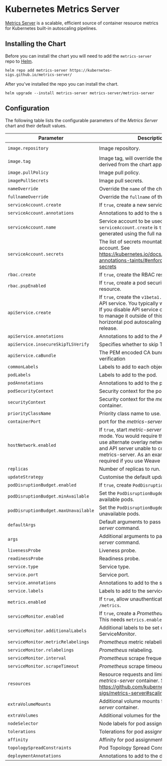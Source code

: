 # Kubernetes Metrics Server

[Metrics Server](https://github.com/kubernetes-sigs/metrics-server/) is a scalable, efficient source of container resource metrics for Kubernetes built-in autoscaling pipelines.

<!-- Trigger release -->

## Installing the Chart

Before you can install the chart you will need to add the `metrics-server` repo to [Helm](https://helm.sh/).

```shell
helm repo add metrics-server https://kubernetes-sigs.github.io/metrics-server/
```

After you've installed the repo you can install the chart.

```shell
helm upgrade --install metrics-server metrics-server/metrics-server
```

## Configuration

The following table lists the configurable parameters of the _Metrics Server_ chart and their default values.

| Parameter                            | Description                                                                                                                                                                                                                                                      | Default                                         |
| ------------------------------------ | ---------------------------------------------------------------------------------------------------------------------------------------------------------------------------------------------------------------------------------------------------------------- | ----------------------------------------------- |
| `image.repository`                   | Image repository.                                                                                                                                                                                                                                                | `registry.k8s.io/metrics-server/metrics-server` |
| `image.tag`                          | Image tag, will override the default tag derived from the chart app version.                                                                                                                                                                                     | `""`                                            |
| `image.pullPolicy`                   | Image pull policy.                                                                                                                                                                                                                                               | `IfNotPresent`                                  |
| `imagePullSecrets`                   | Image pull secrets.                                                                                                                                                                                                                                              | `[]`                                            |
| `nameOverride`                       | Override the `name` of the chart.                                                                                                                                                                                                                                | `nil`                                           |
| `fullnameOverride`                   | Override the `fullname` of the chart.                                                                                                                                                                                                                            | `nil`                                           |
| `serviceAccount.create`              | If `true`, create a new service account.                                                                                                                                                                                                                         | `true`                                          |
| `serviceAccount.annotations`         | Annotations to add to the service account.                                                                                                                                                                                                                       | `{}`                                            |
| `serviceAccount.name`                | Service account to be used. If not set and `serviceAccount.create` is `true`, a name is generated using the full name template.                                                                                                                                  | `nil`                                           |
| `serviceAccount.secrets`             | The list of secrets mountable by this service account. See https://kubernetes.io/docs/reference/labels-annotations-taints/#enforce-mountable-secrets                                                                                                             | `[]`                                            |
| `rbac.create`                        | If `true`, create the RBAC resources.                                                                                                                                                                                                                            | `true`                                          |
| `rbac.pspEnabled`                    | If `true`, create a pod security policy resource.                                                                                                                                                                                                                | `false`                                         |
| `apiService.create`                  | If `true`, create the `v1beta1.metrics.k8s.io` API service. You typically want this enabled! If you disable API service creation you have to manage it outside of this chart for e.g horizontal pod autoscaling to work with this release.                       | `true`                                          |
| `apiService.annotations`             | Annotations to add to the API service                                                                                                                                                                                                                            | `{}`                                            |
| `apiService.insecureSkipTLSVerify`   | Specifies whether to skip TLS verification                                                                                                                                                                                                                       | `true`                                          |
| `apiService.caBundle`                | The PEM encoded CA bundle for TLS verification                                                                                                                                                                                                                   | `""`                                            |
| `commonLabels`                       | Labels to add to each object of the chart.                                                                                                                                                                                                                       | `{}`                                            |
| `podLabels`                          | Labels to add to the pod.                                                                                                                                                                                                                                        | `{}`                                            |
| `podAnnotations`                     | Annotations to add to the pod.                                                                                                                                                                                                                                   | `{}`                                            |
| `podSecurityContext`                 | Security context for the pod.                                                                                                                                                                                                                                    | `{}`                                            |
| `securityContext`                    | Security context for the _metrics-server_ container.                                                                                                                                                                                                             | _See values.yaml_                               |
| `priorityClassName`                  | Priority class name to use.                                                                                                                                                                                                                                      | `system-cluster-critical`                       |
| `containerPort`                      | port for the _metrics-server_ container.                                                                                                                                                                                                                         | `10250`                                         |
| `hostNetwork.enabled`                | If `true`, start _metric-server_ in hostNetwork mode. You would require this enabled if you use alternate overlay networking for pods and API server unable to communicate with metrics-server. As an example, this is required if you use Weave network on EKS. | `false`                                         |
| `replicas`                           | Number of replicas to run.                                                                                                                                                                                                                                       | `1`                                             |
| `updateStrategy`                     | Customise the default update strategy.                                                                                                                                                                                                                           | `{}`                                            |
| `podDisruptionBudget.enabled`        | If `true`, create `PodDisruptionBudget` resource.                                                                                                                                                                                                                | `{}`                                            |
| `podDisruptionBudget.minAvailable`   | Set the `PodDisruptionBugdet` minimum available pods.                                                                                                                                                                                                            | `nil`                                           |
| `podDisruptionBudget.maxUnavailable` | Set the `PodDisruptionBugdet` maximum unavailable pods.                                                                                                                                                                                                          | `nil`                                           |
| `defaultArgs`                        | Default arguments to pass to the _metrics-server_ command.                                                                                                                                                                                                       | See _values.yaml_                               |
| `args`                               | Additional arguments to pass to the _metrics-server_ command.                                                                                                                                                                                                    | `[]`                                            |
| `livenessProbe`                      | Liveness probe.                                                                                                                                                                                                                                                  | See _values.yaml_                               |
| `readinessProbe`                     | Readiness probe.                                                                                                                                                                                                                                                 | See _values.yaml_                               |
| `service.type`                       | Service type.                                                                                                                                                                                                                                                    | `ClusterIP`                                     |
| `service.port`                       | Service port.                                                                                                                                                                                                                                                    | `443`                                           |
| `service.annotations`                | Annotations to add to the service.                                                                                                                                                                                                                               | `{}`                                            |
| `service.labels`                     | Labels to add to the service.                                                                                                                                                                                                                                    | `{}`                                            |
| `metrics.enabled`                    | If `true`, allow unauthenticated access to `/metrics`.                                                                                                                                                                                                           | `false`                                         |
| `serviceMonitor.enabled`             | If `true`, create a _Prometheus_ service monitor. This needs `metrics.enabled` to be `true`.                                                                                                                                                                     | `false`                                         |
| `serviceMonitor.additionalLabels`    | Additional labels to be set on the ServiceMonitor.                                                                                                                                                                                                               | `{}`                                            |
| `serviceMonitor.metricRelabelings`   | _Prometheus_ metric relabeling.                                                                                                                                                                                                                                  | `[]`                                            |
| `serviceMonitor.relabelings`         | _Prometheus_ relabeling.                                                                                                                                                                                                                                         | `[]`                                            |
| `serviceMonitor.interval`            | _Prometheus_ scrape frequency.                                                                                                                                                                                                                                   | `1m`                                            |
| `serviceMonitor.scrapeTimeout`       | _Prometheus_ scrape timeout.                                                                                                                                                                                                                                     | `10s`                                           |
| `resources`                          | Resource requests and limits for the _metrics-server_ container. See https://github.com/kubernetes-sigs/metrics-server#scaling                                                                                                                                   | `{}`                                            |
| `extraVolumeMounts`                  | Additional volume mounts for the _metrics-server_ container.                                                                                                                                                                                                     | `[]`                                            |
| `extraVolumes`                       | Additional volumes for the pod.                                                                                                                                                                                                                                  | `[]`                                            |
| `nodeSelector`                       | Node labels for pod assignment.                                                                                                                                                                                                                                  | `{}`                                            |
| `tolerations`                        | Tolerations for pod assignment.                                                                                                                                                                                                                                  | `[]`                                            |
| `affinity`                           | Affinity for pod assignment.                                                                                                                                                                                                                                     | `{}`                                            |
| `topologySpreadConstraints`          | Pod Topology Spread Constraints.                                                                                                                                                                                                                                 | `[]`                                            |
| `deploymentAnnotations`              | Annotations to add to the deployment.                                                                                                                                                                                                                            | `{}`                                            |
